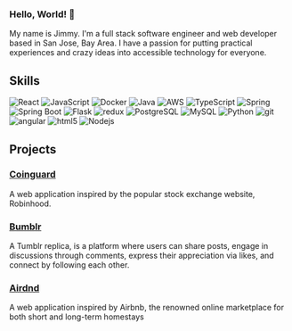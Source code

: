 ### Hello, World!  👋

My name is Jimmy. I'm a full stack software engineer and web developer based in San Jose, Bay Area. I have a passion for putting practical experiences and crazy ideas into accessible technology for everyone.


## Skills
<p>
  <img alt="React" src="https://img.shields.io/badge/-React-45b8d8?style=flat-square&logo=react&logoColor=white" />
  <img alt="JavaScript" src="https://img.shields.io/badge/-JavaScript-8DD6F9?style=flat-square&logo=javascript&logoColor=white" /> 
  <img alt="Docker" src="https://img.shields.io/badge/-Docker-46a2f1?style=flat-square&logo=docker&logoColor=white" />
  <img alt="Java" src="https://img.shields.io/badge/-Java-2088FF?style=flat-square&logo=java&logoColor=white" />
  <img alt="AWS" src="https://img.shields.io/badge/-AWS-1a73e8?style=flat-square&logo=amazonec2&logoColor=white" />
  <img alt="TypeScript" src="https://img.shields.io/badge/-TypeScript-007ACC?style=flat-square&logo=typescript&logoColor=white" />
  <img alt="Spring" src="https://img.shields.io/badge/-Spring-5849BE?style=flat-square&logo=spring&logoColor=white" />
  <img alt="Spring Boot" src="https://img.shields.io/badge/-SpringBoot-311C87?style=flat-square&logo=springboot&logoColor=white" />
  <img alt="Flask" src="https://img.shields.io/badge/-Flask-430098?style=flat-square&logo=flask&logoColor=white" />
  <img alt="redux" src="https://img.shields.io/badge/-Redux-764ABC?style=flat-square&logo=redux&logoColor=white" />
  <img alt="PostgreSQL" src="https://img.shields.io/badge/-PostgreSQL-B7178C?style=flat-square&logo=postgresql&logoColor=white" />
  <img alt="MySQL" src="https://img.shields.io/badge/-MySQL-E10098?style=flat-square&logo=mysql&logoColor=white" />
<!--   <img alt="Sass" src="https://img.shields.io/badge/-Sass-CC6699?style=flat-square&logo=sass&logoColor=white" /> -->
  <img alt="Python" src="https://img.shields.io/badge/-Python-db7092?style=flat-square&logo=python&logoColor=white" />
  <img alt="git" src="https://img.shields.io/badge/-Git-F05032?style=flat-square&logo=git&logoColor=white" />
<!--   <img alt="NestJs" src="https://img.shields.io/badge/-NestJs-ea2845?style=flat-square&logo=nestjs&logoColor=white" /> -->
  <img alt="angular" src="https://img.shields.io/badge/-Angular-DD0031?style=flat-square&logo=angular&logoColor=white" />
<!--   <img alt="npm" src="https://img.shields.io/badge/-NPM-CB3837?style=flat-square&logo=npm&logoColor=white" /> -->
  <img alt="html5" src="https://img.shields.io/badge/-HTML5-E34F26?style=flat-square&logo=html5&logoColor=white" />
<!--   <img alt="Brave browser" src="https://img.shields.io/badge/-Brave_Browser-FB542B?style=flat-square&logo=brave&logoColor=white" /> -->
<!--   <img alt="Rollup" src="https://img.shields.io/badge/-Rollup-EC4A3F?style=flat-square&logo=rollup.js&logoColor=white" /> -->
<!--   <img alt="d3js" src="https://img.shields.io/badge/-D3.js-F9A03C?style=flat-square&logo=d3.js&logoColor=white" /> -->
<!--   <img alt="Prettier" src="https://img.shields.io/badge/-Prettier-F7B93E?style=flat-square&logo=prettier&logoColor=white" /> -->
<!--   <img alt="MongoDB" src="https://img.shields.io/badge/-MongoDB-13aa52?style=flat-square&logo=mongodb&logoColor=white" /> -->
  <img alt="Nodejs" src="https://img.shields.io/badge/-Nodejs-43853d?style=flat-square&logo=Node.js&logoColor=white" />
</p>

## Projects

### [Coinguard](https://coinguard.onrender.com/)
A web application inspired by the popular stock exchange website, Robinhood.

<!--
### [Eshop](https://www.eshop.jimmyxj.com/)
A online shopping web application. With user-friendly features, you can easily add and organize items in your shopping cart. 
-->

### [Bumblr](https://mytumblr.onrender.com/)
A Tumblr replica, is a platform where users can share posts, engage in discussions through comments, express their appreciation via likes, and connect by following each other.


### [Airdnd](https://airdnd.onrender.com/)
A web application inspired by Airbnb, the renowned online marketplace for both short and long-term homestays


<!--
## Github Stats

[![Anurag's GitHub stats](https://github-readme-stats.vercel.app/api?username=ccnuxuji&show_icons=true&theme=radical&hide=issues)](https://github.com/anuraghazra/github-readme-stats)

[![Top Langs](https://github-readme-stats.vercel.app/api/top-langs/?username=ccnuxuji&layout=compact&theme=radical)](https://github.com/anuraghazra/github-readme-stats)



**ccnuxuji/ccnuxuji** is a ✨ _special_ ✨ repository because its `README.md` (this file) appears on your GitHub profile.

Here are some ideas to get you started:

- 🔭 I’m currently working on ...
- 🌱 I’m currently learning ...
- 👯 I’m looking to collaborate on ...
- 🤔 I’m looking for help with ...
- 💬 Ask me about ...
- 📫 How to reach me: ...
- 😄 Pronouns: ...
- ⚡ Fun fact: ...
-->
